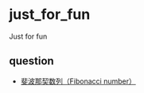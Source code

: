 # just_for_fun
Just for fun

## question
* [斐波那契数列（Fibonacci number）](./question/fibonacci/fibonacci.md)
